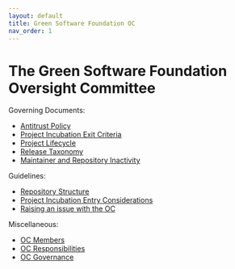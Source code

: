 ```yaml
---
layout: default
title: Green Software Foundation OC
nav_order: 1
---
```

[//]: # (SPDX-License-Identifier: CC-BY-4.0)

# The Green Software Foundation Oversight Committee

Governing Documents:

* [Antitrust Policy](./antitrust.md)
* [Project Incubation Exit Criteria](./project-incubation-exit.md)
* [Project Lifecycle](./project-lifecycle.md)
* [Release Taxonomy](./release-taxonomy.md)
* [Maintainer and Repository Inactivity](./inactivity.md)

Guidelines:

* [Repository Structure](./repository-structure.md)
* [Project Incubation Entry Considerations](./project-incubation-entry-considerations.md)
* [Raising an issue with the OC](./raising-an-issue.md)

Miscellaneous:

* [OC Members](./oc-members.md)
* [OC Responsibilities](./oc-responsibilities.md)
* [OC Governance](./oc-governance.md)